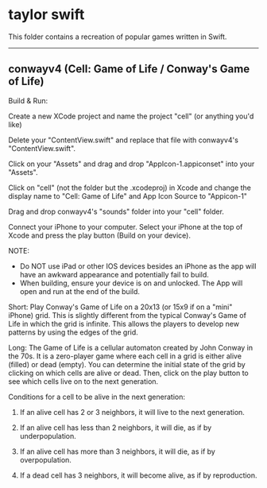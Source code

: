 taylor swift
=============================================

This folder contains a recreation of popular games written in Swift.

-------------------------------------------
conwayv4 (Cell: Game of Life / Conway's Game of Life)
-------------------------------------------
Build & Run:

Create a new XCode project and name the project "cell" (or anything you'd like)

Delete your "ContentView.swift" and replace that file with conwayv4's "ContentView.swift".

Click on your "Assets" and drag and drop "AppIcon-1.appiconset" into your "Assets".

Click on "cell" (not the folder but the .xcodeproj) in Xcode and change the display name to
"Cell: Game of Life" and App Icon Source to "Appicon-1"

Drag and drop conwayv4's "sounds" folder into your "cell" folder.

Connect your iPhone to your computer. Select your iPhone at the top of Xcode and press the play button
(Build on your device).

NOTE:
- Do NOT use iPad or other IOS devices besides an iPhone as the app will have an awkward appearance and potentially fail to build.
- When building, ensure your device is on and unlocked. The App will open and run at the end of the build.


Short: Play Conway's Game of Life on a 20x13 (or 15x9 if on a "mini" iPhone) grid. This is slightly
different from the typical Conway's Game of Life in which the grid is infinite. This allows the players
to develop new patterns by using the edges of the grid.

Long: The Game of Life is a cellular automaton created by John Conway in the 70s.
It is a zero-player game where each cell in a grid is either alive (filled) or dead (empty).
You can determine the initial state of the grid by clicking on which cells are alive or dead.
Then, click on the play button to see which cells live on to the next generation.

Conditions for a cell to be alive in the next generation:

1) If an alive cell has 2 or 3 neighbors, it will live to the next generation.

2) If an alive cell has less than 2 neighbors, it will die, as if by underpopulation.
 
3) If an alive cell has more than 3 neighbors, it will die, as if by overpopulation.

4) If a dead cell has 3 neighbors, it will become alive, as if by reproduction.
